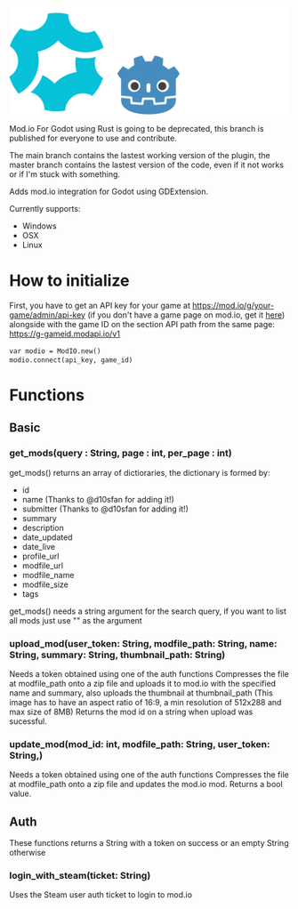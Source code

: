 
![Mod.io For Godot](https://github.com/aNaOH/modio-godot/blob/main/logo.svg?raw=true)

Mod.io For Godot using Rust is going to be deprecated, this branch is published for everyone to use and contribute.

The main branch contains the lastest working version of the plugin, the master branch contains the lastest version of the code, even if it not works or if I'm stuck with something.

Adds mod.io integration for Godot using GDExtension.

Currently supports:

- Windows
- OSX
- Linux

# How to initialize

First, you have to get an API key for your game at https://mod.io/g/your-game/admin/api-key (if you don't have a game page on mod.io, get it [here](https://mod.io/g/add/)) alongside with the game ID on the section API path from the same page: https://g-gameid.modapi.io/v1

    var modio = ModIO.new()
	modio.connect(api_key, game_id)

# Functions

## Basic

### get_mods(query : String, page : int, per_page : int)

get_mods() returns an array of dictioraries, the dictionary is formed by:

- id
- name (Thanks to @d10sfan for adding it!)
- submitter (Thanks to @d10sfan for adding it!)
- summary
- description
- date_updated
- date_live
- profile_url
- modfile_url
- modfile_name
- modfile_size
- tags

get_mods() needs a string argument for the search query, if you want to list all mods just use "" as the argument

### upload_mod(user_token: String, modfile_path: String, name: String, summary: String, thumbnail_path: String)

Needs a token obtained using one of the auth functions
Compresses the file at modfile_path onto a zip file and uploads it to mod.io with the specified name and summary, also uploads the thumbnail at thumbnail_path (This image has to have an aspect ratio of 16:9, a min resolution of 512x288 and max size of 8MB)
Returns the mod id on a string when upload was sucessful.

### update_mod(mod_id: int, modfile_path: String, user_token: String,)

Needs a token obtained using one of the auth functions
Compresses the file at modfile_path onto a zip file and updates the mod.io mod.
Returns a bool value.

## Auth

These functions returns a String with a token on success or an empty String otherwise

### login_with_steam(ticket: String)

Uses the Steam user auth ticket to login to mod.io
